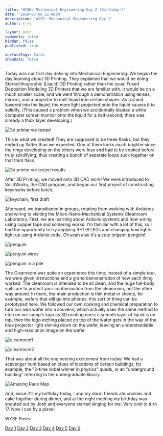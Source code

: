 ```yaml
---
title: 'WYSE: Mechanical Enginnering Day 2 (Birthday!)'
date: '2019-07-08 11:48pm'
description: 'WYSE: Mechanical Enginnering Day 2'
author: x-ry

layout: post
comments: false
hidden: false
published: true

surfaceTags: false
showDate: false
---
```


Today was our first day delving into Mechanical Enginnering. We began the day learning about 3D Printing. They explained that we would be doing Stereolithographic (Liquid) 3D Printing rather than the usual Fused Deposition Modeling 3D Printers that we are familiar with. It would be on a much smaller scale, and we went through a demonstration using lenses, mirrors, and a projector to melt liquid into certain shapes. As a stand lowered into the liquid, the more light projected onto the liquid causes it to solidify. (This caused a problem when we accidentally blasted a white computer screen monitor onto the liquid for a half-second; there was already a thick layer developing.)

![3d printer we tested](https://x-ry.github.io/assets/images/WYSE/firstprint.jpg)


This is what we created! They are supposed to be three flasks, but they ended up flatter than we expected. One of them looks much brighter since the rings developing on the others were lose and had to be cooked before truly solidifying, thus creating a bunch of separate loops suck together on that third flask.

![3d printer we tested results](https://x-ry.github.io/assets/images/WYSE/firstprint2.jpg)


After 3D Printing, we moved onto 3D CAD work! We were introduced to SolidWorks, the CAD program, and began our first project of constructing keychains before lunch.

![keychain, first draft](https://x-ry.github.io/assets/images/WYSE/chain.jpg)

Afterward, we transitioned in groups, rotating from working with Arduinos and wiring to visiting the Micro-Nano-Mechanical Systems Cleanroom Laboratory. First, we are learning about Arduino systems and how wiring using copper tape and soldering works. I'm familiar with a lot of this, so I had the opportunity to try applying R-G-B LEDs and changing how lights light up using Ardunio code. Oh yeah also it's a cute origami penguin!

![penguin](https://x-ry.github.io/assets/images/WYSE/pengf.png)

![penguin wires](https://x-ry.github.io/assets/images/WYSE/pengb.jpg)

![penguin in a pile](https://x-ry.github.io/assets/images/WYSE/pile.jpg)

The Cleanroom was quite an experience this time; instead of a simple tour, we were given instructions and a grand demonstration of how each thing worked. The cleanroom is intended to be all clean, and the huge full-body suits are to protect your contamination from the cleanroom, not the other way around. In there, the main production is thin metal or sheets, for example, wafers that will go into phones, this sort of thing can be prototyped here. We followed our own cooking and chemical preparation to turn our own wafer into a souvenir, which actually uses the same method to etch on our camp's logo as 3D printing does; a smooth layer of liquid is on top, then the logo etching placed on top of the wafer gets in the way of the blue projector light shining down on the wafer, leaving an understandable and high-resolution image on the wafer.

![cleanroom1](https://x-ry.github.io/assets/images/WYSE/IMG_20190708_144142405.jpg)

![cleanroom2](https://x-ry.github.io/assets/images/WYSE/IMG_20190708_144153655.jpg)

That was about all the engineering excitement from today! We had a scavenger hunt based on clues of locations of certain buildings, for example, the "2-time nobel winner in physics" quads, or an "underground building" referring to the undergraduate library. 

![Amazing Race Map](https://x-ry.github.io/assets/images/WYSE/map.png)

And, since it's my birthday today, I and my dorm friends ate cookies and cake together during dinner, and at the night meeting my birthday was shouted out by Josh and everyone started singing for me. Very cool to turn 17. Now I can fly a plane! 



WYSE Posts:

[Day 1](https://x-ry.github.io/WYSE1/) [Day 2](https://x-ry.github.io/WYSE2/) [Day 3](https://x-ry.github.io/WYSE3/) [Day 4](https://x-ry.github.io/WYSE4/) [Day 5](https://x-ry.github.io/WYSE5/) [Day 6](https://x-ry.github.io/WYSE6/)